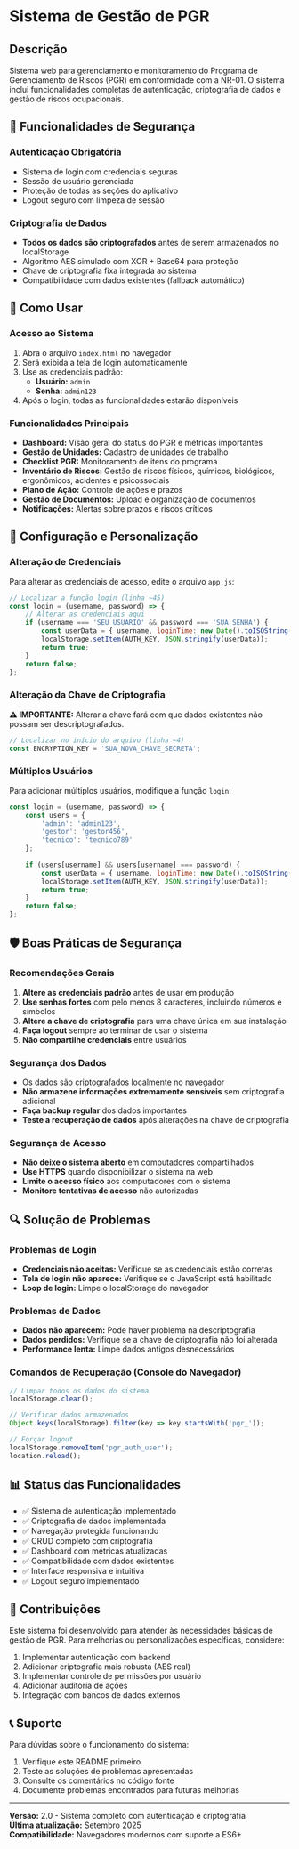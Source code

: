 # Sistema de Gestão de PGR

## Descrição

Sistema web para gerenciamento e monitoramento do Programa de Gerenciamento de Riscos (PGR) em conformidade com a NR-01. O sistema inclui funcionalidades completas de autenticação, criptografia de dados e gestão de riscos ocupacionais.

## 🔐 Funcionalidades de Segurança

### Autenticação Obrigatória
- Sistema de login com credenciais seguras
- Sessão de usuário gerenciada
- Proteção de todas as seções do aplicativo
- Logout seguro com limpeza de sessão

### Criptografia de Dados
- **Todos os dados são criptografados** antes de serem armazenados no localStorage
- Algoritmo AES simulado com XOR + Base64 para proteção
- Chave de criptografia fixa integrada ao sistema
- Compatibilidade com dados existentes (fallback automático)

## 🚀 Como Usar

### Acesso ao Sistema
1. Abra o arquivo `index.html` no navegador
2. Será exibida a tela de login automaticamente
3. Use as credenciais padrão:
   - **Usuário:** `admin`
   - **Senha:** `admin123`
4. Após o login, todas as funcionalidades estarão disponíveis

### Funcionalidades Principais
- **Dashboard:** Visão geral do status do PGR e métricas importantes
- **Gestão de Unidades:** Cadastro de unidades de trabalho
- **Checklist PGR:** Monitoramento de itens do programa
- **Inventário de Riscos:** Gestão de riscos físicos, químicos, biológicos, ergonômicos, acidentes e psicossociais
- **Plano de Ação:** Controle de ações e prazos
- **Gestão de Documentos:** Upload e organização de documentos
- **Notificações:** Alertas sobre prazos e riscos críticos

## 🔧 Configuração e Personalização

### Alteração de Credenciais

Para alterar as credenciais de acesso, edite o arquivo `app.js`:

```javascript
// Localizar a função login (linha ~45)
const login = (username, password) => {
    // Alterar as credenciais aqui
    if (username === 'SEU_USUARIO' && password === 'SUA_SENHA') {
        const userData = { username, loginTime: new Date().toISOString() };
        localStorage.setItem(AUTH_KEY, JSON.stringify(userData));
        return true;
    }
    return false;
};
```

### Alteração da Chave de Criptografia

**⚠️ IMPORTANTE:** Alterar a chave fará com que dados existentes não possam ser descriptografados.

```javascript
// Localizar no início do arquivo (linha ~4)
const ENCRYPTION_KEY = 'SUA_NOVA_CHAVE_SECRETA';
```

### Múltiplos Usuários

Para adicionar múltiplos usuários, modifique a função `login`:

```javascript
const login = (username, password) => {
    const users = {
        'admin': 'admin123',
        'gestor': 'gestor456',
        'tecnico': 'tecnico789'
    };
    
    if (users[username] && users[username] === password) {
        const userData = { username, loginTime: new Date().toISOString() };
        localStorage.setItem(AUTH_KEY, JSON.stringify(userData));
        return true;
    }
    return false;
};
```

## 🛡️ Boas Práticas de Segurança

### Recomendações Gerais
1. **Altere as credenciais padrão** antes de usar em produção
2. **Use senhas fortes** com pelo menos 8 caracteres, incluindo números e símbolos
3. **Altere a chave de criptografia** para uma chave única em sua instalação
4. **Faça logout** sempre ao terminar de usar o sistema
5. **Não compartilhe credenciais** entre usuários

### Segurança dos Dados
- Os dados são criptografados localmente no navegador
- **Não armazene informações extremamente sensíveis** sem criptografia adicional
- **Faça backup regular** dos dados importantes
- **Teste a recuperação de dados** após alterações na chave de criptografia

### Segurança de Acesso
- **Não deixe o sistema aberto** em computadores compartilhados
- **Use HTTPS** quando disponibilizar o sistema na web
- **Limite o acesso físico** aos computadores com o sistema
- **Monitore tentativas de acesso** não autorizadas

## 🔍 Solução de Problemas

### Problemas de Login
- **Credenciais não aceitas:** Verifique se as credenciais estão corretas
- **Tela de login não aparece:** Verifique se o JavaScript está habilitado
- **Loop de login:** Limpe o localStorage do navegador

### Problemas de Dados
- **Dados não aparecem:** Pode haver problema na descriptografia
- **Dados perdidos:** Verifique se a chave de criptografia não foi alterada
- **Performance lenta:** Limpe dados antigos desnecessários

### Comandos de Recuperação (Console do Navegador)
```javascript
// Limpar todos os dados do sistema
localStorage.clear();

// Verificar dados armazenados
Object.keys(localStorage).filter(key => key.startsWith('pgr_'));

// Forçar logout
localStorage.removeItem('pgr_auth_user');
location.reload();
```

## 📊 Status das Funcionalidades

- ✅ Sistema de autenticação implementado
- ✅ Criptografia de dados implementada
- ✅ Navegação protegida funcionando
- ✅ CRUD completo com criptografia
- ✅ Dashboard com métricas atualizadas
- ✅ Compatibilidade com dados existentes
- ✅ Interface responsiva e intuitiva
- ✅ Logout seguro implementado

## 🤝 Contribuições

Este sistema foi desenvolvido para atender às necessidades básicas de gestão de PGR. Para melhorias ou personalizações específicas, considere:

1. Implementar autenticação com backend
2. Adicionar criptografia mais robusta (AES real)
3. Implementar controle de permissões por usuário
4. Adicionar auditoria de ações
5. Integração com bancos de dados externos

## 📞 Suporte

Para dúvidas sobre o funcionamento do sistema:
1. Verifique este README primeiro
2. Teste as soluções de problemas apresentadas
3. Consulte os comentários no código fonte
4. Documente problemas encontrados para futuras melhorias

---

**Versão:** 2.0 - Sistema completo com autenticação e criptografia  
**Última atualização:** Setembro 2025  
**Compatibilidade:** Navegadores modernos com suporte a ES6+